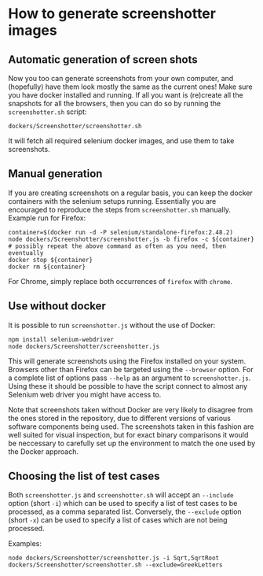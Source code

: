 # How to generate screenshotter images

## Automatic generation of screen shots

Now you too can generate screenshots from your own computer, and (hopefully)
have them look mostly the same as the current ones! Make sure you have docker
installed and running.
If all you want is (re)create
all the snapshots for all the browsers, then you can do so by running the
`screenshotter.sh` script:

    dockers/Screenshotter/screenshotter.sh

It will fetch all required selenium docker images, and use them to
take screenshots.

## Manual generation

If you are creating screenshots on a regular basis, you can keep the
docker containers with the selenium setups running.  Essentially you
are encouraged to reproduce the steps from `screenshotter.sh`
manually.  Example run for Firefox:

    container=$(docker run -d -P selenium/standalone-firefox:2.48.2)
    node dockers/Screenshotter/screenshotter.js -b firefox -c ${container}
    # possibly repeat the above command as often as you need, then eventually
    docker stop ${container}
    docker rm ${container}

For Chrome, simply replace both occurrences of `firefox` with `chrome`.

## Use without docker

It is possible to run `screenshotter.js` without the use of Docker:

    npm install selenium-webdriver
    node dockers/Screenshotter/screenshotter.js

This will generate screenshots using the Firefox installed on your system.
Browsers other than Firefox can be targeted using the `--browser` option.
For a complete list of options pass `--help` as an argument to
`screenshotter.js`.  Using these it should be possible to have the script
connect to almost any Selenium web driver you might have access to.

Note that screenshots taken without Docker are very likely to disagree
from the ones stored in the repository, due to different versions of
various software components being used.  The screenshots taken in this
fashion are well suited for visual inspection, but for exact binary
comparisons it would be neccessary to carefully set up the environment
to match the one used by the Docker approach.

## Choosing the list of test cases

Both `screenshotter.js` and `screenshotter.sh` will accept
an `--include` option (short `-i`) which can be used to specify
a list of test cases to be processed, as a comma separated list.
Conversely, the `--exclude` option (short `-x`) can be used
to specify a list of cases which are not being processed.

Examples:

    node dockers/Screenshotter/screenshotter.js -i Sqrt,SqrtRoot
    dockers/Screenshotter/screenshotter.sh --exclude=GreekLetters
